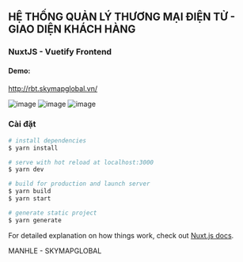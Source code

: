## HỆ THỐNG QUẢN LÝ THƯƠNG MẠI ĐIỆN TỬ - GIAO DIỆN KHÁCH HÀNG

### NuxtJS - Vuetify Frontend
#### Demo: 
http://rbt.skymapglobal.vn/

![image](https://res.cloudinary.com/dsobei3hp/image/upload/v1608019430/GitHub/Untitlesd_ugg3nn.png)
![image](https://res.cloudinary.com/dsobei3hp/image/upload/v1608019520/GitHub/2_jlcac9.png)
![image](https://res.cloudinary.com/dsobei3hp/image/upload/v1608019842/GitHub/3_ogoshe.png)

### Cài đặt
```bash
# install dependencies
$ yarn install

# serve with hot reload at localhost:3000
$ yarn dev

# build for production and launch server
$ yarn build
$ yarn start

# generate static project
$ yarn generate
```

For detailed explanation on how things work, check out [Nuxt.js docs](https://nuxtjs.org).

MANHLE - SKYMAPGLOBAL
